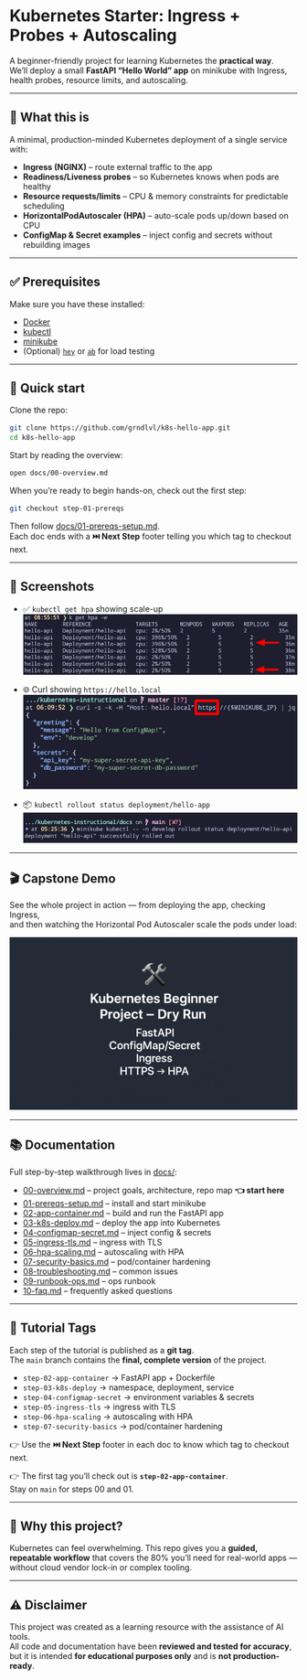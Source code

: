 # Kubernetes Starter: Ingress + Probes + Autoscaling

A beginner-friendly project for learning Kubernetes the **practical way**.  
We’ll deploy a small **FastAPI “Hello World” app** on minikube with Ingress, health probes, resource limits, and autoscaling.

---

## 🚀 What this is

A minimal, production-minded Kubernetes deployment of a single service with:

- **Ingress (NGINX)** – route external traffic to the app  
- **Readiness/Liveness probes** – so Kubernetes knows when pods are healthy  
- **Resource requests/limits** – CPU & memory constraints for predictable scheduling  
- **HorizontalPodAutoscaler (HPA)** – auto-scale pods up/down based on CPU  
- **ConfigMap & Secret examples** – inject config and secrets without rebuilding images  

---

## ✅ Prerequisites

Make sure you have these installed:

- [Docker](https://docs.docker.com/get-docker/)  
- [kubectl](https://kubernetes.io/docs/tasks/tools/)  
- [minikube](https://minikube.sigs.k8s.io/docs/start/)  
- (Optional) [`hey`](https://github.com/rakyll/hey) or [`ab`](https://httpd.apache.org/docs/2.4/programs/ab.html) for load testing  

---

## 🏃 Quick start

Clone the repo:

```bash
git clone https://github.com/grndlvl/k8s-hello-app.git
cd k8s-hello-app
```

Start by reading the overview:

```bash
open docs/00-overview.md
```

When you’re ready to begin hands-on, check out the first step:

```bash
git checkout step-01-prereqs
```

Then follow [docs/01-prereqs-setup.md](./docs/01-prereqs-setup.md).  
Each doc ends with a **⏭️ Next Step** footer telling you which tag to checkout next.

---

## 📸 Screenshots

- ✅ `kubectl get hpa` showing scale-up  
  ![HPA Screenshot](./docs/images/hpa.png)

- 🌐 Curl showing `https://hello.local`  
  ![Ingress Screenshot](./docs/images/ingress.png)

- 📦 `kubectl rollout status deployment/hello-app`  
  ![Rollout Screenshot](./docs/images/rollout.png)

---

## 🎬 Capstone Demo

See the whole project in action — from deploying the app, checking Ingress,  
and then watching the Horizontal Pod Autoscaler scale the pods under load:

![Project Capstone Demo](./docs/images/k8s-instructional-capstone.gif)

---

## 📚 Documentation

Full step-by-step walkthrough lives in [docs/](./docs):

- [00-overview.md](./docs/00-overview.md) – project goals, architecture, repo map **👈 start here**
- [01-prereqs-setup.md](./docs/01-prereqs-setup.md) – install and start minikube  
- [02-app-container.md](./docs/02-app-container.md) – build and run the FastAPI app  
- [03-k8s-deploy.md](./docs/03-k8s-deploy.md) – deploy the app into Kubernetes  
- [04-configmap-secret.md](./docs/04-configmap-secret.md) – inject config & secrets  
- [05-ingress-tls.md](./docs/05-ingress-tls.md) – ingress with TLS  
- [06-hpa-scaling.md](./docs/06-hpa-scaling.md) – autoscaling with HPA  
- [07-security-basics.md](./docs/07-security-basics.md) – pod/container hardening  
- [08-troubleshooting.md](./docs/08-troubleshooting.md) – common issues  
- [09-runbook-ops.md](./docs/09-runbook-ops.md) – ops runbook  
- [10-faq.md](./docs/10-faq.md) – frequently asked questions

---

## 🌿 Tutorial Tags

Each step of the tutorial is published as a **git tag**.  
The `main` branch contains the **final, complete version** of the project.

- `step-02-app-container` → FastAPI app + Dockerfile  
- `step-03-k8s-deploy` → namespace, deployment, service  
- `step-04-configmap-secret` → environment variables & secrets  
- `step-05-ingress-tls` → ingress with TLS  
- `step-06-hpa-scaling` → autoscaling with HPA  
- `step-07-security-basics` → pod/container hardening  

👉 Use the **⏭️ Next Step** footer in each doc to know which tag to checkout next.

👉 The first tag you’ll check out is **`step-02-app-container`**.  
Stay on `main` for steps 00 and 01.

---

## 🙌 Why this project?

Kubernetes can feel overwhelming. This repo gives you a **guided, repeatable workflow** that covers the 80% you’ll need for real-world apps — without cloud vendor lock-in or complex tooling.

---

## ⚠️ Disclaimer

This project was created as a learning resource with the assistance of AI tools.  
All code and documentation have been **reviewed and tested for accuracy**, but it is intended **for educational purposes only** and is **not production-ready**.
